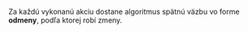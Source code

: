 Za každú vykonanú akciu dostane algoritmus spätnú väzbu vo forme **odmeny**, podľa ktorej robí zmeny.